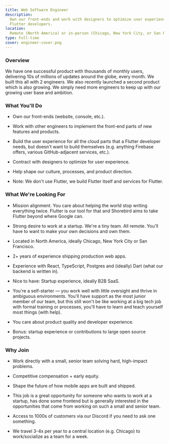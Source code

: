 ```yaml
---
title: Web Software Engineer
description:
  Own our front-ends and work with designers to optimize user experience for
  Flutter developers.
location:
  Remote (North America) or in-person (Chicago, New York City, or San Francisco)
type: Full-time
cover: engineer-cover.png
---
```


### Overview

We have one successful product with thousands of monthly users, delivering 10s
of millions of updates around the globe, every month. We built this all with 2
engineers. We also recently launched a second product which is also growing. We
simply need more engineers to keep up with our growing user base and ambition.

### What You'll Do

- Own our front-ends (website, console, etc.).

- Work with other engineers to implement the front-end parts of new features and
  products.

- Build the user experience for all the cloud parts that a Flutter developer
  needs, but doesn't want to build themselves (e.g. anything Firebase offers,
  various GitHub-adjacent services, etc.).

- Contract with designers to optimize for user experience.

- Help shape our culture, processes, and product direction.

- Note: We don't use Flutter, we build Flutter itself and services for Flutter.

### What We're Looking For

- Mission alignment. You care about helping the world stop writing everything
  twice. Flutter is our tool for that and Shorebird aims to take Flutter beyond
  where Google can.

- Strong desire to work at a startup. We're a tiny team. All remote. You'll have
  to want to make your own decisions and own them.

- Located in North America, ideally Chicago, New York City or San Francisco.

- 2+ years of experience shipping production web apps.

- Experience with React, TypeScript, Postgres and (ideally) Dart (what our
  backend is written in).

- Nice to have: Startup experience, ideally B2B SaaS.

- You're a self-starter — you work well with little oversight and thrive in
  ambiguous environments. You'll have support as the most junior member of our
  team, but this still won't be like working at a big tech job with formal
  training or processes, you'll have to learn and teach yourself most things
  (with help).

- You care about product quality and developer experience.

- Bonus: startup experience or contributions to large open source projects.

### Why Join

- Work directly with a small, senior team solving hard, high-impact problems.

- Competitive compensation + early equity.

- Shape the future of how mobile apps are built and shipped.

- This job is a great opportunity for someone who wants to work at a startup,
  has done some frontend but is generally interested in the opportunities that
  come from working on such a small and senior team.

- Access to 1000s of customers via our Discord if you need to ask one something.

- We travel 3-4x per year to a central location (e.g. Chicago) to work/socialize
  as a team for a week.
